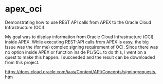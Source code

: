 # apex_oci
Demonstrating how to use REST API calls from APEX to the Oracle Cloud Infrastructure (OCI)

My goal was to display information from Oracle Cloud Infrastructure (OCI) inside APEX. While executing REST-API calls from APEX is easy, the big issue was the (for me) complex signing requirement of OCI. Since there was no option inside APEX or function inside PL/SQL to do this, I went on a quest to make this happen. I succeeded and the result can be downloaded from this project.

https://docs.cloud.oracle.com/iaas/Content/API/Concepts/signingrequests.htm
